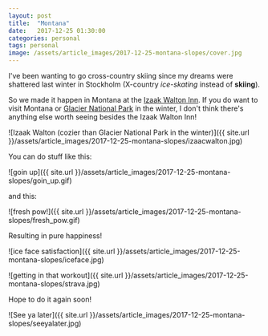 ```yaml
---
layout: post
title:  "Montana"
date:   2017-12-25 01:30:00
categories: personal
tags: personal
image: /assets/article_images/2017-12-25-montana-slopes/cover.jpg
---
```


I've been wanting to go cross-country skiing since my dreams were shattered last winter in Stockholm (X-country *ice-skating* instead of **skiing**).

So we made it happen in Montana at the [Izaak Walton Inn](iwinn). If you do want to visit Montana or [Glacier National Park](gnp) in the winter, I don't think there's anything else worth seeing besides the Izaak Walton Inn!

![Izaak Walton (cozier than Glacier National Park in the winter)]({{ site.url }}/assets/article_images/2017-12-25-montana-slopes/izaacwalton.jpg)

You can do stuff like this:

![goin up]({{ site.url }}/assets/article_images/2017-12-25-montana-slopes/goin_up.gif)

and this:

![fresh pow!]({{ site.url }}/assets/article_images/2017-12-25-montana-slopes/fresh_pow.gif)

Resulting in pure happiness!

![ice face satisfaction]({{ site.url }}/assets/article_images/2017-12-25-montana-slopes/iceface.jpg)

![getting in that workout]({{ site.url }}/assets/article_images/2017-12-25-montana-slopes/strava.jpg)

Hope to do it again soon!

![See ya later]({{ site.url }}/assets/article_images/2017-12-25-montana-slopes/seeyalater.jpg)

[iwinn]: http://www.izaakwaltoninn.com
[gnp]: https://www.nps.gov/glac/index.htm
